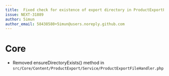 ```yaml
---
title:  Fixed check for existence of export directory in ProductExportFileHandler
issue: NEXT-31889
author: 5imun
author_email: 58438580+5imun@users.noreply.github.com
---
```

# Core
* Removed ensureDirectoryExists() method in `src/Core/Content/ProductExport/Service/ProductExportFileHandler.php`
